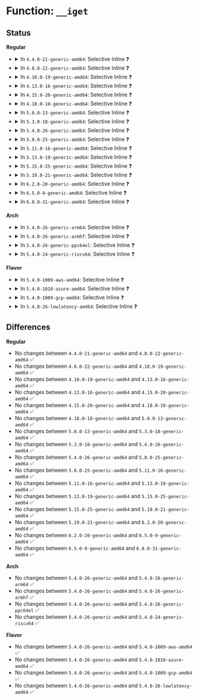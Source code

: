 # Function: <code>__iget</code>

## Status
<b>Regular</b>
<ul>
<li>
<details>
<summary>In <code>4.4.0-21-generic-amd64</code>: Selective Inline ❓</summary>

```c
void __iget(struct inode * inode)
```

```json
{
  "name": "__iget",
  "collision_type": "Unique Global",
  "inline_type": "Selective",
  "funcs": [
    {
      "addr": 18446744071581102818,
      "name": "__iget",
      "external": true,
      "loc": "fs/inode.c:380",
      "file": "fs/inode.c",
      "inline": "not declared, inlined",
      "caller_inline": [
        "fs/inode.c:find_inode",
        "fs/inode.c:find_inode_fast",
        "fs/inode.c:inode_lru_isolate",
        "fs/inode.c:insert_inode_locked4",
        "fs/inode.c:insert_inode_locked"
      ],
      "caller_func": [
        "fs/fs-writeback.c:sync_inodes_sb",
        "fs/block_dev.c:iterate_bdevs",
        "fs/notify/inode_mark.c:fsnotify_unmount_inodes",
        "fs/notify/inode_mark.c:fsnotify_unmount_inodes",
        "fs/drop_caches.c:drop_pagecache_sb",
        "fs/quota/dquot.c:vfs_load_quota_inode"
      ]
    }
  ],
  "symbols": [
    {
      "addr": 18446744071581109200,
      "name": "__iget",
      "section": ".text",
      "bind": "STB_GLOBAL",
      "size": 18
    }
  ]
}
```
</details>
</li>
<li>
<details>
<summary>In <code>4.8.0-22-generic-amd64</code>: Selective Inline ❓</summary>

```c
void __iget(struct inode * inode)
```

```json
{
  "name": "__iget",
  "collision_type": "Unique Global",
  "inline_type": "Selective",
  "funcs": [
    {
      "addr": 18446744071581272742,
      "name": "__iget",
      "external": true,
      "loc": "fs/inode.c:388",
      "file": "fs/inode.c",
      "inline": "not declared, inlined",
      "caller_inline": [
        "fs/inode.c:insert_inode_locked4",
        "fs/inode.c:insert_inode_locked",
        "fs/inode.c:find_inode_fast",
        "fs/inode.c:find_inode",
        "fs/inode.c:inode_lru_isolate"
      ],
      "caller_func": [
        "fs/fs-writeback.c:sync_inodes_sb",
        "fs/fs-writeback.c:inode_switch_wbs",
        "fs/block_dev.c:iterate_bdevs",
        "fs/notify/inode_mark.c:fsnotify_unmount_inodes",
        "fs/notify/inode_mark.c:fsnotify_unmount_inodes",
        "fs/drop_caches.c:drop_pagecache_sb",
        "fs/quota/dquot.c:vfs_load_quota_inode"
      ]
    }
  ],
  "symbols": [
    {
      "addr": 18446744071581274832,
      "name": "__iget",
      "section": ".text",
      "bind": "STB_GLOBAL",
      "size": 18
    }
  ]
}
```
</details>
</li>
<li>
<details>
<summary>In <code>4.10.0-19-generic-amd64</code>: Selective Inline ❓</summary>

```c
void __iget(struct inode * inode)
```

```json
{
  "name": "__iget",
  "collision_type": "Unique Global",
  "inline_type": "Selective",
  "funcs": [
    {
      "addr": 18446744071581350726,
      "name": "__iget",
      "external": true,
      "loc": "fs/inode.c:390",
      "file": "fs/inode.c",
      "inline": "not declared, inlined",
      "caller_inline": [
        "fs/inode.c:insert_inode_locked4",
        "fs/inode.c:insert_inode_locked",
        "fs/inode.c:find_inode_fast",
        "fs/inode.c:find_inode",
        "fs/inode.c:inode_lru_isolate"
      ],
      "caller_func": [
        "fs/fs-writeback.c:sync_inodes_sb",
        "fs/fs-writeback.c:inode_switch_wbs",
        "fs/block_dev.c:iterate_bdevs",
        "fs/notify/inode_mark.c:fsnotify_unmount_inodes",
        "fs/drop_caches.c:drop_pagecache_sb",
        "fs/quota/dquot.c:vfs_load_quota_inode"
      ]
    }
  ],
  "symbols": [
    {
      "addr": 18446744071581352912,
      "name": "__iget",
      "section": ".text",
      "bind": "STB_GLOBAL",
      "size": 18
    }
  ]
}
```
</details>
</li>
<li>
<details>
<summary>In <code>4.13.0-16-generic-amd64</code>: Selective Inline ❓</summary>

```c
void __iget(struct inode * inode)
```

```json
{
  "name": "__iget",
  "collision_type": "Unique Global",
  "inline_type": "Selective",
  "funcs": [
    {
      "addr": 18446744071581406335,
      "name": "__iget",
      "external": true,
      "loc": "fs/inode.c:388",
      "file": "fs/inode.c",
      "inline": "not declared, inlined",
      "caller_inline": [
        "fs/inode.c:insert_inode_locked4",
        "fs/inode.c:insert_inode_locked",
        "fs/inode.c:find_inode_fast",
        "fs/inode.c:find_inode",
        "fs/inode.c:inode_lru_isolate"
      ],
      "caller_func": [
        "fs/fs-writeback.c:sync_inodes_sb",
        "fs/fs-writeback.c:inode_switch_wbs",
        "fs/block_dev.c:iterate_bdevs",
        "fs/notify/fsnotify.c:fsnotify_unmount_inodes",
        "fs/drop_caches.c:drop_pagecache_sb",
        "fs/quota/dquot.c:vfs_load_quota_inode"
      ]
    }
  ],
  "symbols": [
    {
      "addr": 18446744071581408640,
      "name": "__iget",
      "section": ".text",
      "bind": "STB_GLOBAL",
      "size": 18
    }
  ]
}
```
</details>
</li>
<li>
<details>
<summary>In <code>4.15.0-20-generic-amd64</code>: Selective Inline ❓</summary>

```c
void __iget(struct inode * inode)
```

```json
{
  "name": "__iget",
  "collision_type": "Unique Global",
  "inline_type": "Selective",
  "funcs": [
    {
      "addr": 18446744071581547937,
      "name": "__iget",
      "external": true,
      "loc": "fs/inode.c:388",
      "file": "fs/inode.c",
      "inline": "not declared, inlined",
      "caller_inline": [
        "fs/inode.c:insert_inode_locked4",
        "fs/inode.c:insert_inode_locked",
        "fs/inode.c:find_inode_fast",
        "fs/inode.c:find_inode",
        "fs/inode.c:inode_lru_isolate"
      ],
      "caller_func": [
        "fs/fs-writeback.c:sync_inodes_sb",
        "fs/fs-writeback.c:inode_switch_wbs",
        "fs/block_dev.c:iterate_bdevs",
        "fs/notify/fsnotify.c:fsnotify_unmount_inodes",
        "fs/drop_caches.c:drop_pagecache_sb",
        "fs/quota/dquot.c:vfs_load_quota_inode"
      ]
    }
  ],
  "symbols": [
    {
      "addr": 18446744071581550240,
      "name": "__iget",
      "section": ".text",
      "bind": "STB_GLOBAL",
      "size": 18
    }
  ]
}
```
</details>
</li>
<li>
<details>
<summary>In <code>4.18.0-10-generic-amd64</code>: Selective Inline ❓</summary>

```c
void __iget(struct inode * inode)
```

```json
{
  "name": "__iget",
  "collision_type": "Unique Global",
  "inline_type": "Selective",
  "funcs": [
    {
      "addr": 18446744071581705140,
      "name": "__iget",
      "external": true,
      "loc": "fs/inode.c:394",
      "file": "fs/inode.c",
      "inline": "not declared, inlined",
      "caller_inline": [
        "fs/inode.c:insert_inode_locked",
        "fs/inode.c:igrab",
        "fs/inode.c:inode_lru_isolate"
      ],
      "caller_func": [
        "fs/fs-writeback.c:sync_inodes_sb",
        "fs/fs-writeback.c:inode_switch_wbs",
        "fs/block_dev.c:iterate_bdevs",
        "fs/notify/fsnotify.c:fsnotify_unmount_inodes",
        "fs/drop_caches.c:drop_pagecache_sb",
        "fs/quota/dquot.c:vfs_load_quota_inode"
      ]
    }
  ],
  "symbols": [
    {
      "addr": 18446744071581706160,
      "name": "__iget",
      "section": ".text",
      "bind": "STB_GLOBAL",
      "size": 18
    }
  ]
}
```
</details>
</li>
<li>
<details>
<summary>In <code>5.0.0-13-generic-amd64</code>: Selective Inline ❓</summary>

```c
void __iget(struct inode * inode)
```

```json
{
  "name": "__iget",
  "collision_type": "Unique Global",
  "inline_type": "Selective",
  "funcs": [
    {
      "addr": 18446744071581792000,
      "name": "__iget",
      "external": true,
      "loc": "fs/inode.c:394",
      "file": "fs/inode.c",
      "inline": "not declared, inlined",
      "caller_inline": [
        "fs/inode.c:insert_inode_locked",
        "fs/inode.c:igrab",
        "fs/inode.c:inode_lru_isolate"
      ],
      "caller_func": [
        "fs/fs-writeback.c:sync_inodes_sb",
        "fs/fs-writeback.c:inode_switch_wbs",
        "fs/block_dev.c:iterate_bdevs",
        "fs/notify/fsnotify.c:fsnotify_sb_delete",
        "fs/drop_caches.c:drop_pagecache_sb",
        "fs/quota/dquot.c:vfs_load_quota_inode"
      ]
    }
  ],
  "symbols": [
    {
      "addr": 18446744071581793008,
      "name": "__iget",
      "section": ".text",
      "bind": "STB_GLOBAL",
      "size": 18
    }
  ]
}
```
</details>
</li>
<li>
<details>
<summary>In <code>5.3.0-18-generic-amd64</code>: Selective Inline ❓</summary>

```c
void __iget(struct inode * inode)
```

```json
{
  "name": "__iget",
  "collision_type": "Unique Global",
  "inline_type": "Selective",
  "funcs": [
    {
      "addr": 18446744071581910609,
      "name": "__iget",
      "external": true,
      "loc": "fs/inode.c:407",
      "file": "fs/inode.c",
      "inline": "not declared, inlined",
      "caller_inline": [
        "fs/inode.c:insert_inode_locked",
        "fs/inode.c:igrab",
        "fs/inode.c:inode_lru_isolate"
      ],
      "caller_func": [
        "fs/fs-writeback.c:sync_inodes_sb",
        "fs/fs-writeback.c:inode_switch_wbs",
        "fs/block_dev.c:iterate_bdevs",
        "fs/notify/fsnotify.c:fsnotify_sb_delete",
        "fs/drop_caches.c:drop_pagecache_sb",
        "fs/quota/dquot.c:vfs_load_quota_inode"
      ]
    }
  ],
  "symbols": [
    {
      "addr": 18446744071581911616,
      "name": "__iget",
      "section": ".text",
      "bind": "STB_GLOBAL",
      "size": 18
    }
  ]
}
```
</details>
</li>
<li>
<details>
<summary>In <code>5.4.0-26-generic-amd64</code>: Selective Inline ❓</summary>

```c
void __iget(struct inode * inode)
```

```json
{
  "name": "__iget",
  "collision_type": "Unique Global",
  "inline_type": "Selective",
  "funcs": [
    {
      "addr": 18446744071581983137,
      "name": "__iget",
      "external": true,
      "loc": "fs/inode.c:411",
      "file": "fs/inode.c",
      "inline": "not declared, inlined",
      "caller_inline": [
        "fs/inode.c:insert_inode_locked",
        "fs/inode.c:igrab",
        "fs/inode.c:inode_lru_isolate"
      ],
      "caller_func": [
        "fs/fs-writeback.c:sync_inodes_sb",
        "fs/fs-writeback.c:inode_switch_wbs",
        "fs/block_dev.c:iterate_bdevs",
        "fs/notify/fsnotify.c:fsnotify_sb_delete",
        "fs/crypto/keyring.c:do_remove_key",
        "fs/drop_caches.c:drop_pagecache_sb",
        "fs/quota/dquot.c:vfs_load_quota_inode"
      ]
    }
  ],
  "symbols": [
    {
      "addr": 18446744071581984144,
      "name": "__iget",
      "section": ".text",
      "bind": "STB_GLOBAL",
      "size": 18
    }
  ]
}
```
</details>
</li>
<li>
<details>
<summary>In <code>5.8.0-25-generic-amd64</code>: Selective Inline ❓</summary>

```c
void __iget(struct inode * inode)
```

```json
{
  "name": "__iget",
  "collision_type": "Unique Global",
  "inline_type": "Selective",
  "funcs": [
    {
      "addr": 18446744071582217441,
      "name": "__iget",
      "external": true,
      "loc": "fs/inode.c:412",
      "file": "fs/inode.c",
      "inline": "not declared, inlined",
      "caller_inline": [
        "fs/inode.c:insert_inode_locked",
        "fs/inode.c:igrab",
        "fs/inode.c:find_inode_fast",
        "fs/inode.c:find_inode",
        "fs/inode.c:inode_lru_isolate"
      ],
      "caller_func": [
        "fs/fs-writeback.c:wait_sb_inodes",
        "fs/fs-writeback.c:inode_switch_wbs",
        "fs/block_dev.c:iterate_bdevs",
        "fs/notify/fsnotify.c:fsnotify_unmount_inodes",
        "fs/crypto/keyring.c:evict_dentries_for_decrypted_inodes",
        "fs/drop_caches.c:drop_pagecache_sb",
        "fs/quota/dquot.c:add_dquot_ref"
      ]
    }
  ],
  "symbols": [
    {
      "addr": 18446744071582214160,
      "name": "__iget",
      "section": ".text",
      "bind": "STB_GLOBAL",
      "size": 18
    }
  ]
}
```
</details>
</li>
<li>
<details>
<summary>In <code>5.11.0-16-generic-amd64</code>: Selective Inline ❓</summary>

```c
void __iget(struct inode * inode)
```

```json
{
  "name": "__iget",
  "collision_type": "Unique Global",
  "inline_type": "Selective",
  "funcs": [
    {
      "addr": 18446744071582264865,
      "name": "__iget",
      "external": true,
      "loc": "fs/inode.c:413",
      "file": "fs/inode.c",
      "inline": "not declared, inlined",
      "caller_inline": [
        "fs/inode.c:insert_inode_locked",
        "fs/inode.c:igrab",
        "fs/inode.c:find_inode_fast",
        "fs/inode.c:find_inode",
        "fs/inode.c:inode_lru_isolate"
      ],
      "caller_func": [
        "fs/fs-writeback.c:wait_sb_inodes",
        "fs/fs-writeback.c:inode_switch_wbs",
        "fs/block_dev.c:iterate_bdevs",
        "fs/notify/fsnotify.c:fsnotify_unmount_inodes",
        "fs/crypto/keyring.c:evict_dentries_for_decrypted_inodes",
        "fs/drop_caches.c:drop_pagecache_sb",
        "fs/quota/dquot.c:add_dquot_ref"
      ]
    }
  ],
  "symbols": [
    {
      "addr": 18446744071582261616,
      "name": "__iget",
      "section": ".text",
      "bind": "STB_GLOBAL",
      "size": 18
    }
  ]
}
```
</details>
</li>
<li>
<details>
<summary>In <code>5.13.0-19-generic-amd64</code>: Selective Inline ❓</summary>

```c
void __iget(struct inode * inode)
```

```json
{
  "name": "__iget",
  "collision_type": "Unique Global",
  "inline_type": "Selective",
  "funcs": [
    {
      "addr": 18446744071582290129,
      "name": "__iget",
      "external": true,
      "loc": "fs/inode.c:413",
      "file": "fs/inode.c",
      "inline": "not declared, inlined",
      "caller_inline": [
        "fs/inode.c:insert_inode_locked",
        "fs/inode.c:igrab",
        "fs/inode.c:find_inode_fast",
        "fs/inode.c:find_inode",
        "fs/inode.c:inode_lru_isolate"
      ],
      "caller_func": [
        "fs/fs-writeback.c:wait_sb_inodes",
        "fs/fs-writeback.c:inode_switch_wbs",
        "fs/block_dev.c:iterate_bdevs",
        "fs/notify/fsnotify.c:fsnotify_unmount_inodes",
        "fs/crypto/keyring.c:try_to_lock_encrypted_files",
        "fs/drop_caches.c:drop_pagecache_sb",
        "fs/quota/dquot.c:dquot_load_quota_sb"
      ]
    }
  ],
  "symbols": [
    {
      "addr": 18446744071582287216,
      "name": "__iget",
      "section": ".text",
      "bind": "STB_GLOBAL",
      "size": 18
    }
  ]
}
```
</details>
</li>
<li>
<details>
<summary>In <code>5.15.0-25-generic-amd64</code>: Selective Inline ❓</summary>

```c
void __iget(struct inode * inode)
```

```json
{
  "name": "__iget",
  "collision_type": "Unique Global",
  "inline_type": "Selective",
  "funcs": [
    {
      "addr": 18446744071582608923,
      "name": "__iget",
      "external": true,
      "loc": "fs/inode.c:417",
      "file": "fs/inode.c",
      "inline": "not declared, inlined",
      "caller_inline": [
        "fs/inode.c:insert_inode_locked",
        "fs/inode.c:igrab",
        "fs/inode.c:find_inode_fast",
        "fs/inode.c:find_inode",
        "fs/inode.c:inode_lru_isolate"
      ],
      "caller_func": [
        "fs/fs-writeback.c:wait_sb_inodes",
        "fs/notify/fsnotify.c:fsnotify_sb_delete",
        "fs/crypto/keyring.c:try_to_lock_encrypted_files",
        "fs/drop_caches.c:drop_pagecache_sb",
        "fs/quota/dquot.c:dquot_load_quota_sb",
        "block/bdev.c:iterate_bdevs"
      ]
    }
  ],
  "symbols": [
    {
      "addr": 18446744071582605888,
      "name": "__iget",
      "section": ".text",
      "bind": "STB_GLOBAL",
      "size": 18
    }
  ]
}
```
</details>
</li>
<li>
<details>
<summary>In <code>5.19.0-21-generic-amd64</code>: Selective Inline ❓</summary>

```c
void __iget(struct inode * inode)
```

```json
{
  "name": "__iget",
  "collision_type": "Unique Global",
  "inline_type": "Selective",
  "funcs": [
    {
      "addr": 18446744071583140603,
      "name": "__iget",
      "external": true,
      "loc": "fs/inode.c:441",
      "file": "fs/inode.c",
      "inline": "not declared, inlined",
      "caller_inline": [
        "fs/inode.c:insert_inode_locked",
        "fs/inode.c:igrab",
        "fs/inode.c:find_inode_fast",
        "fs/inode.c:find_inode",
        "fs/inode.c:inode_lru_isolate"
      ],
      "caller_func": [
        "fs/fs-writeback.c:sync_inodes_sb",
        "fs/fs-writeback.c:inode_prepare_wbs_switch",
        "fs/notify/fsnotify.c:fsnotify_sb_delete",
        "fs/crypto/keyring.c:try_to_lock_encrypted_files",
        "fs/drop_caches.c:drop_pagecache_sb",
        "fs/quota/dquot.c:dquot_load_quota_sb",
        "block/bdev.c:sync_bdevs"
      ]
    }
  ],
  "symbols": [
    {
      "addr": 18446744071583141536,
      "name": "__iget",
      "section": ".text",
      "bind": "STB_GLOBAL",
      "size": 24
    }
  ]
}
```
</details>
</li>
<li>
<details>
<summary>In <code>6.2.0-20-generic-amd64</code>: Selective Inline ❓</summary>

```c
void __iget(struct inode * inode)
```

```json
{
  "name": "__iget",
  "collision_type": "Unique Global",
  "inline_type": "Selective",
  "funcs": [
    {
      "addr": 18446744071583712283,
      "name": "__iget",
      "external": true,
      "loc": "fs/inode.c:440",
      "file": "fs/inode.c",
      "inline": "not declared, inlined",
      "caller_inline": [
        "fs/inode.c:insert_inode_locked",
        "fs/inode.c:igrab",
        "fs/inode.c:find_inode_fast",
        "fs/inode.c:find_inode",
        "fs/inode.c:inode_lru_isolate"
      ],
      "caller_func": [
        "fs/fs-writeback.c:sync_inodes_sb",
        "fs/fs-writeback.c:inode_prepare_wbs_switch",
        "fs/notify/fsnotify.c:fsnotify_sb_delete",
        "fs/crypto/keyring.c:try_to_lock_encrypted_files",
        "fs/drop_caches.c:drop_pagecache_sb",
        "fs/quota/dquot.c:dquot_load_quota_sb",
        "block/bdev.c:sync_bdevs"
      ]
    }
  ],
  "symbols": [
    {
      "addr": 18446744071583713200,
      "name": "__iget",
      "section": ".text",
      "bind": "STB_GLOBAL",
      "size": 24
    }
  ]
}
```
</details>
</li>
<li>
<details>
<summary>In <code>6.5.0-9-generic-amd64</code>: Selective Inline ❓</summary>

```c
void __iget(struct inode * inode)
```

```json
{
  "name": "__iget",
  "collision_type": "Unique Global",
  "inline_type": "Selective",
  "funcs": [
    {
      "addr": 18446744071583929746,
      "name": "__iget",
      "external": true,
      "loc": "fs/inode.c:440",
      "file": "fs/inode.c",
      "inline": "not declared, inlined",
      "caller_inline": [
        "fs/inode.c:insert_inode_locked",
        "fs/inode.c:igrab",
        "fs/inode.c:find_inode_fast",
        "fs/inode.c:find_inode",
        "fs/inode.c:inode_lru_isolate"
      ],
      "caller_func": [
        "fs/fs-writeback.c:sync_inodes_sb",
        "fs/fs-writeback.c:inode_prepare_wbs_switch",
        "fs/notify/fsnotify.c:fsnotify_sb_delete",
        "fs/crypto/keyring.c:try_to_lock_encrypted_files",
        "fs/drop_caches.c:drop_pagecache_sb",
        "fs/quota/dquot.c:dquot_load_quota_sb",
        "block/bdev.c:sync_bdevs"
      ]
    }
  ],
  "symbols": [
    {
      "addr": 18446744071583930688,
      "name": "__iget",
      "section": ".text",
      "bind": "STB_GLOBAL",
      "size": 24
    }
  ]
}
```
</details>
</li>
<li>
<details>
<summary>In <code>6.8.0-31-generic-amd64</code>: Selective Inline ❓</summary>

```c
void __iget(struct inode * inode)
```

```json
{
  "name": "__iget",
  "collision_type": "Unique Global",
  "inline_type": "Selective",
  "funcs": [
    {
      "addr": 18446744071584136514,
      "name": "__iget",
      "external": true,
      "loc": "fs/inode.c:441",
      "file": "fs/inode.c",
      "inline": "not declared, inlined",
      "caller_inline": [
        "fs/inode.c:insert_inode_locked",
        "fs/inode.c:igrab",
        "fs/inode.c:find_inode_fast",
        "fs/inode.c:find_inode",
        "fs/inode.c:inode_lru_isolate"
      ],
      "caller_func": [
        "fs/fs-writeback.c:sync_inodes_sb",
        "fs/fs-writeback.c:inode_prepare_wbs_switch",
        "fs/notify/fsnotify.c:fsnotify_sb_delete",
        "fs/crypto/keyring.c:try_to_lock_encrypted_files",
        "fs/drop_caches.c:drop_pagecache_sb",
        "fs/quota/dquot.c:dquot_load_quota_sb",
        "block/bdev.c:sync_bdevs"
      ]
    }
  ],
  "symbols": [
    {
      "addr": 18446744071584137456,
      "name": "__iget",
      "section": ".text",
      "bind": "STB_GLOBAL",
      "size": 24
    }
  ]
}
```
</details>
</li>
</ul>
<b>Arch</b>
<ul>
<li>
<details>
<summary>In <code>5.4.0-26-generic-arm64</code>: Selective Inline ❓</summary>

```c
void __iget(struct inode * inode)
```

```json
{
  "name": "__iget",
  "collision_type": "Unique Global",
  "inline_type": "Selective",
  "funcs": [
    {
      "addr": 18446603336493492744,
      "name": "__iget",
      "external": true,
      "loc": "fs/inode.c:411",
      "file": "fs/inode.c",
      "inline": "not declared, inlined",
      "caller_inline": [
        "fs/inode.c:insert_inode_locked",
        "fs/inode.c:inode_lru_isolate"
      ],
      "caller_func": [
        "fs/fs-writeback.c:sync_inodes_sb",
        "fs/fs-writeback.c:inode_switch_wbs",
        "fs/block_dev.c:iterate_bdevs",
        "fs/notify/fsnotify.c:fsnotify_sb_delete",
        "fs/crypto/keyring.c:do_remove_key",
        "fs/drop_caches.c:drop_pagecache_sb",
        "fs/quota/dquot.c:vfs_load_quota_inode"
      ]
    }
  ],
  "symbols": [
    {
      "addr": 18446603336493495104,
      "name": "__iget",
      "section": ".text",
      "bind": "STB_GLOBAL",
      "size": 76
    }
  ]
}
```
</details>
</li>
<li>
<details>
<summary>In <code>5.4.0-26-generic-armhf</code>: Selective Inline ❓</summary>

```c
void __iget(struct inode * inode)
```

```json
{
  "name": "__iget",
  "collision_type": "Unique Global",
  "inline_type": "Selective",
  "funcs": [
    {
      "addr": 3227052168,
      "name": "__iget",
      "external": true,
      "loc": "fs/inode.c:411",
      "file": "fs/inode.c",
      "inline": "not declared, inlined",
      "caller_inline": [
        "fs/inode.c:insert_inode_locked",
        "fs/inode.c:find_inode_fast",
        "fs/inode.c:find_inode",
        "fs/inode.c:inode_lru_isolate"
      ],
      "caller_func": [
        "fs/fs-writeback.c:sync_inodes_sb",
        "fs/fs-writeback.c:inode_switch_wbs",
        "fs/block_dev.c:iterate_bdevs",
        "fs/notify/fsnotify.c:fsnotify_sb_delete",
        "fs/crypto/keyring.c:do_remove_key",
        "fs/drop_caches.c:drop_pagecache_sb",
        "fs/quota/dquot.c:vfs_load_quota_inode"
      ]
    }
  ],
  "symbols": [
    {
      "addr": 3227054464,
      "name": "__iget",
      "section": ".text",
      "bind": "STB_GLOBAL",
      "size": 52
    }
  ]
}
```
</details>
</li>
<li>
<details>
<summary>In <code>5.4.0-26-generic-ppc64el</code>: Selective Inline ❓</summary>

```c
void __iget(struct inode * inode)
```

```json
{
  "name": "__iget",
  "collision_type": "Unique Global",
  "inline_type": "Selective",
  "funcs": [
    {
      "addr": 13835058055287054048,
      "name": "__iget",
      "external": true,
      "loc": "fs/inode.c:411",
      "file": "fs/inode.c",
      "inline": "not declared, inlined",
      "caller_inline": [
        "fs/inode.c:insert_inode_locked",
        "fs/inode.c:inode_lru_isolate"
      ],
      "caller_func": [
        "fs/fs-writeback.c:sync_inodes_sb",
        "fs/fs-writeback.c:inode_switch_wbs",
        "fs/block_dev.c:iterate_bdevs",
        "fs/notify/fsnotify.c:fsnotify_sb_delete",
        "fs/crypto/keyring.c:do_remove_key",
        "fs/drop_caches.c:drop_pagecache_sb",
        "fs/quota/dquot.c:vfs_load_quota_inode"
      ]
    }
  ],
  "symbols": [
    {
      "addr": 13835058055287057888,
      "name": "__iget",
      "section": ".text",
      "bind": "STB_GLOBAL",
      "size": 32
    }
  ]
}
```
</details>
</li>
<li>
<details>
<summary>In <code>5.4.0-24-generic-riscv64</code>: Selective Inline ❓</summary>

```c
void __iget(struct inode * inode)
```

```json
{
  "name": "__iget",
  "collision_type": "Unique Global",
  "inline_type": "Selective",
  "funcs": [
    {
      "addr": 18446743936273168370,
      "name": "__iget",
      "external": true,
      "loc": "fs/inode.c:411",
      "file": "fs/inode.c",
      "inline": "not declared, inlined",
      "caller_inline": [
        "fs/inode.c:insert_inode_locked",
        "fs/inode.c:igrab",
        "fs/inode.c:inode_lru_isolate"
      ],
      "caller_func": [
        "fs/fs-writeback.c:sync_inodes_sb",
        "fs/fs-writeback.c:inode_switch_wbs",
        "fs/block_dev.c:iterate_bdevs",
        "fs/notify/fsnotify.c:fsnotify_sb_delete",
        "fs/crypto/keyring.c:do_remove_key",
        "fs/drop_caches.c:drop_pagecache_sb",
        "fs/quota/dquot.c:vfs_load_quota_inode"
      ]
    }
  ],
  "symbols": [
    {
      "addr": 18446743936273169954,
      "name": "__iget",
      "section": ".text",
      "bind": "STB_GLOBAL",
      "size": 42
    }
  ]
}
```
</details>
</li>
</ul>
<b>Flavor</b>
<ul>
<li>
<details>
<summary>In <code>5.4.0-1009-aws-amd64</code>: Selective Inline ❓</summary>

```c
void __iget(struct inode * inode)
```

```json
{
  "name": "__iget",
  "collision_type": "Unique Global",
  "inline_type": "Selective",
  "funcs": [
    {
      "addr": 18446744071581951873,
      "name": "__iget",
      "external": true,
      "loc": "fs/inode.c:411",
      "file": "fs/inode.c",
      "inline": "not declared, inlined",
      "caller_inline": [
        "fs/inode.c:insert_inode_locked",
        "fs/inode.c:igrab",
        "fs/inode.c:inode_lru_isolate"
      ],
      "caller_func": [
        "fs/fs-writeback.c:sync_inodes_sb",
        "fs/fs-writeback.c:inode_switch_wbs",
        "fs/block_dev.c:iterate_bdevs",
        "fs/notify/fsnotify.c:fsnotify_sb_delete",
        "fs/crypto/keyring.c:do_remove_key",
        "fs/drop_caches.c:drop_pagecache_sb",
        "fs/quota/dquot.c:vfs_load_quota_inode"
      ]
    }
  ],
  "symbols": [
    {
      "addr": 18446744071581952880,
      "name": "__iget",
      "section": ".text",
      "bind": "STB_GLOBAL",
      "size": 18
    }
  ]
}
```
</details>
</li>
<li>
<details>
<summary>In <code>5.4.0-1010-azure-amd64</code>: Selective Inline ❓</summary>

```c
void __iget(struct inode * inode)
```

```json
{
  "name": "__iget",
  "collision_type": "Unique Global",
  "inline_type": "Selective",
  "funcs": [
    {
      "addr": 18446744071581889441,
      "name": "__iget",
      "external": true,
      "loc": "fs/inode.c:411",
      "file": "fs/inode.c",
      "inline": "not declared, inlined",
      "caller_inline": [
        "fs/inode.c:insert_inode_locked",
        "fs/inode.c:igrab",
        "fs/inode.c:inode_lru_isolate"
      ],
      "caller_func": [
        "fs/fs-writeback.c:sync_inodes_sb",
        "fs/fs-writeback.c:inode_switch_wbs",
        "fs/block_dev.c:iterate_bdevs",
        "fs/notify/fsnotify.c:fsnotify_sb_delete",
        "fs/crypto/keyring.c:do_remove_key",
        "fs/drop_caches.c:drop_pagecache_sb",
        "fs/quota/dquot.c:vfs_load_quota_inode"
      ]
    }
  ],
  "symbols": [
    {
      "addr": 18446744071581890448,
      "name": "__iget",
      "section": ".text",
      "bind": "STB_GLOBAL",
      "size": 18
    }
  ]
}
```
</details>
</li>
<li>
<details>
<summary>In <code>5.4.0-1009-gcp-amd64</code>: Selective Inline ❓</summary>

```c
void __iget(struct inode * inode)
```

```json
{
  "name": "__iget",
  "collision_type": "Unique Global",
  "inline_type": "Selective",
  "funcs": [
    {
      "addr": 18446744071581943185,
      "name": "__iget",
      "external": true,
      "loc": "fs/inode.c:411",
      "file": "fs/inode.c",
      "inline": "not declared, inlined",
      "caller_inline": [
        "fs/inode.c:insert_inode_locked",
        "fs/inode.c:igrab",
        "fs/inode.c:inode_lru_isolate"
      ],
      "caller_func": [
        "fs/fs-writeback.c:sync_inodes_sb",
        "fs/fs-writeback.c:inode_switch_wbs",
        "fs/block_dev.c:iterate_bdevs",
        "fs/notify/fsnotify.c:fsnotify_sb_delete",
        "fs/crypto/keyring.c:do_remove_key",
        "fs/drop_caches.c:drop_pagecache_sb",
        "fs/quota/dquot.c:vfs_load_quota_inode"
      ]
    }
  ],
  "symbols": [
    {
      "addr": 18446744071581944192,
      "name": "__iget",
      "section": ".text",
      "bind": "STB_GLOBAL",
      "size": 18
    }
  ]
}
```
</details>
</li>
<li>
<details>
<summary>In <code>5.4.0-26-lowlatency-amd64</code>: Selective Inline ❓</summary>

```c
void __iget(struct inode * inode)
```

```json
{
  "name": "__iget",
  "collision_type": "Unique Global",
  "inline_type": "Selective",
  "funcs": [
    {
      "addr": 18446744071582012641,
      "name": "__iget",
      "external": true,
      "loc": "fs/inode.c:411",
      "file": "fs/inode.c",
      "inline": "not declared, inlined",
      "caller_inline": [
        "fs/inode.c:insert_inode_locked",
        "fs/inode.c:igrab",
        "fs/inode.c:inode_lru_isolate"
      ],
      "caller_func": [
        "fs/fs-writeback.c:sync_inodes_sb",
        "fs/fs-writeback.c:inode_switch_wbs",
        "fs/block_dev.c:iterate_bdevs",
        "fs/notify/fsnotify.c:fsnotify_sb_delete",
        "fs/crypto/keyring.c:do_remove_key",
        "fs/drop_caches.c:drop_pagecache_sb",
        "fs/quota/dquot.c:vfs_load_quota_inode"
      ]
    }
  ],
  "symbols": [
    {
      "addr": 18446744071582014240,
      "name": "__iget",
      "section": ".text",
      "bind": "STB_GLOBAL",
      "size": 18
    }
  ]
}
```
</details>
</li>
</ul>

## Differences
<b>Regular</b>
<ul>
<li>
No changes between <code>4.4.0-21-generic-amd64</code> and <code>4.8.0-22-generic-amd64</code> ✅
</li>
<li>
No changes between <code>4.8.0-22-generic-amd64</code> and <code>4.10.0-19-generic-amd64</code> ✅
</li>
<li>
No changes between <code>4.10.0-19-generic-amd64</code> and <code>4.13.0-16-generic-amd64</code> ✅
</li>
<li>
No changes between <code>4.13.0-16-generic-amd64</code> and <code>4.15.0-20-generic-amd64</code> ✅
</li>
<li>
No changes between <code>4.15.0-20-generic-amd64</code> and <code>4.18.0-10-generic-amd64</code> ✅
</li>
<li>
No changes between <code>4.18.0-10-generic-amd64</code> and <code>5.0.0-13-generic-amd64</code> ✅
</li>
<li>
No changes between <code>5.0.0-13-generic-amd64</code> and <code>5.3.0-18-generic-amd64</code> ✅
</li>
<li>
No changes between <code>5.3.0-18-generic-amd64</code> and <code>5.4.0-26-generic-amd64</code> ✅
</li>
<li>
No changes between <code>5.4.0-26-generic-amd64</code> and <code>5.8.0-25-generic-amd64</code> ✅
</li>
<li>
No changes between <code>5.8.0-25-generic-amd64</code> and <code>5.11.0-16-generic-amd64</code> ✅
</li>
<li>
No changes between <code>5.11.0-16-generic-amd64</code> and <code>5.13.0-19-generic-amd64</code> ✅
</li>
<li>
No changes between <code>5.13.0-19-generic-amd64</code> and <code>5.15.0-25-generic-amd64</code> ✅
</li>
<li>
No changes between <code>5.15.0-25-generic-amd64</code> and <code>5.19.0-21-generic-amd64</code> ✅
</li>
<li>
No changes between <code>5.19.0-21-generic-amd64</code> and <code>6.2.0-20-generic-amd64</code> ✅
</li>
<li>
No changes between <code>6.2.0-20-generic-amd64</code> and <code>6.5.0-9-generic-amd64</code> ✅
</li>
<li>
No changes between <code>6.5.0-9-generic-amd64</code> and <code>6.8.0-31-generic-amd64</code> ✅
</li>
</ul>
<b>Arch</b>
<ul>
<li>
No changes between <code>5.4.0-26-generic-amd64</code> and <code>5.4.0-26-generic-arm64</code> ✅
</li>
<li>
No changes between <code>5.4.0-26-generic-amd64</code> and <code>5.4.0-26-generic-armhf</code> ✅
</li>
<li>
No changes between <code>5.4.0-26-generic-amd64</code> and <code>5.4.0-26-generic-ppc64el</code> ✅
</li>
<li>
No changes between <code>5.4.0-26-generic-amd64</code> and <code>5.4.0-24-generic-riscv64</code> ✅
</li>
</ul>
<b>Flavor</b>
<ul>
<li>
No changes between <code>5.4.0-26-generic-amd64</code> and <code>5.4.0-1009-aws-amd64</code> ✅
</li>
<li>
No changes between <code>5.4.0-26-generic-amd64</code> and <code>5.4.0-1010-azure-amd64</code> ✅
</li>
<li>
No changes between <code>5.4.0-26-generic-amd64</code> and <code>5.4.0-1009-gcp-amd64</code> ✅
</li>
<li>
No changes between <code>5.4.0-26-generic-amd64</code> and <code>5.4.0-26-lowlatency-amd64</code> ✅
</li>
</ul>
